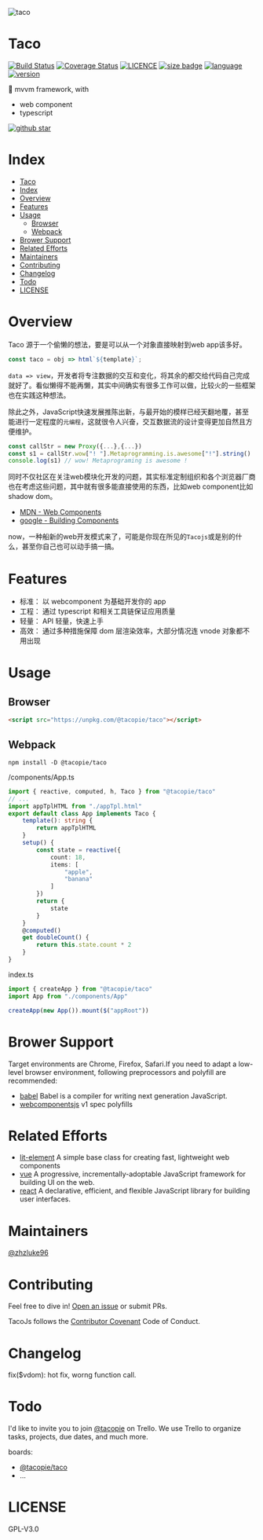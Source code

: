 ![taco](https://emojipedia-us.s3.dualstack.us-west-1.amazonaws.com/thumbs/120/microsoft/209/taco_1f32e.png)

# Taco

[![Build Status](https://travis-ci.org/zhzLuke96/TacoJs.svg?branch=master)](https://travis-ci.org/zhzLuke96/TacoJs)
[![Coverage Status](https://coveralls.io/repos/github/zhzLuke96/TacoJs/badge.svg?branch=master)](https://coveralls.io/github/zhzLuke96/TacoJs?branch=master)
[![LICENCE](https://img.shields.io/github/license/zhzluke96/TacoJs)](https://github.com/zhzLuke96/TacoJs)
[![size badge](https://img.shields.io/github/languages/code-size/zhzluke96/TacoJs?label=size)](https://github.com/zhzLuke96/TacoJs)
[![language](https://img.shields.io/github/languages/top/zhzluke96/TacoJs)](https://github.com/zhzLuke96/TacoJs)
[![version](https://img.shields.io/github/package-json/v/zhzluke96/TacoJs)](https://github.com/zhzLuke96/TacoJs)

🌮 mvvm framework, with 
- web component
- typescript

[![github star](https://img.shields.io/github/stars/zhzLuke96/TacoJs.svg?style=social)](https://github.com/zhzLuke96/TacoJs)

# Index
- [Taco](#taco)
- [Index](#index)
- [Overview](#overview)
- [Features](#features)
- [Usage](#usage)
  - [Browser](#browser)
  - [Webpack](#webpack)
- [Brower Support](#brower-support)
- [Related Efforts](#related-efforts)
- [Maintainers](#maintainers)
- [Contributing](#contributing)
- [Changelog](#changelog)
- [Todo](#todo)
- [LICENSE](#license)

# Overview
Taco 源于一个偷懒的想法，要是可以从一个对象直接映射到web app该多好。
```js
const taco = obj => html`${template}`;
```
`data => view`，开发者将专注数据的交互和变化，将其余的都交给代码自己完成就好了。看似懒得不能再懒，其实中间确实有很多工作可以做，比较火的一些框架也在实践这种想法。

除此之外，JavaScript快速发展推陈出新，与最开始的模样已经天翻地覆，甚至能进行一定程度的`元编程`，这就很令人兴奋，交互数据流的设计变得更加自然且方便维护。
```js
const callStr = new Proxy({...},{...})
const s1 = callStr.wow["! "].Metaprogramming.is.awesome["!"].string()
console.log(s1) // wow! Metaprograming is awesome !
```
同时不仅社区在关注web模块化开发的问题，其实标准定制组织和各个浏览器厂商也在考虑这些问题，其中就有很多能直接使用的东西，比如web component比如shadow dom。

- [MDN - Web Components](https://developer.mozilla.org/en-US/docs/Web/Web_Components)
- [google - Building Components](https://developers.google.com/web/fundamentals/web-components/)

now，一种船新的web开发模式来了，可能是你现在所见的`Tacojs`或是别的什么，甚至你自己也可以动手搞一搞。

# Features
- 标准： 以 webcomponent 为基础开发你的 app
- 工程： 通过 typescript 和相关工具链保证应用质量
- 轻量： API 轻量，快速上手
- 高效： 通过多种措施保障 dom 层渲染效率，大部分情况连 vnode 对象都不用出现

# Usage
## Browser
```html
<script src="https://unpkg.com/@tacopie/taco"></script>
```

## Webpack
```
npm install -D @tacopie/taco
```

/components/App.ts
```typescript
import { reactive, computed, h, Taco } from "@tacopie/taco"
// ...
import appTplHTML from "./appTpl.html"
export default class App implements Taco {
    template(): string {
        return appTplHTML
    }
    setup() {
        const state = reactive({
            count: 18,
            items: [
                "apple",
                "banana"
            ]
        })
        return {
            state
        }
    }
    @computed()
    get doubleCount() {
        return this.state.count * 2
    }
}
```
index.ts
```ts
import { createApp } from "@tacopie/taco"
import App from "./components/App"

createApp(new App()).mount($("appRoot"))
```

# Brower Support
Target environments are Chrome, Firefox, Safari.If you need to adapt a low-level browser environment, following preprocessors and polyfill are recommended:

- [babel](https://github.com/babel/babel) Babel is a compiler for writing next generation JavaScript. 
- [webcomponentsjs](https://github.com/webcomponents/polyfills/tree/master/packages/webcomponentsjs) v1 spec polyfills

# Related Efforts
- [lit-element](https://github.com/Polymer/lit-element) A simple base class for creating fast, lightweight web components
- [vue](https://github.com/vuejs/vue) A progressive, incrementally-adoptable JavaScript framework for building UI on the web. 
- [react](https://github.com/facebook/react) A declarative, efficient, and flexible JavaScript library for building user interfaces.

# Maintainers
[@zhzluke96](https://github.com/zhzLuke96)

# Contributing
Feel free to dive in! [Open an issue](https://github.com/zhzLuke96/TacoJs/issues/new) or submit PRs.

TacoJs follows the [Contributor Covenant](http://contributor-covenant.org/version/1/3/0/) Code of Conduct.

# Changelog
fix($vdom): hot fix, worng function call.

# Todo
I'd like to invite you to join [@tacopie](https://trello.com/tacopie2) on Trello. We use Trello to organize tasks, projects, due dates, and much more.

boards:
- [@tacopie/taco](https://trello.com/b/3hIi6dje/tacojs%F0%9F%8C%AE)
- ...

# LICENSE
GPL-V3.0